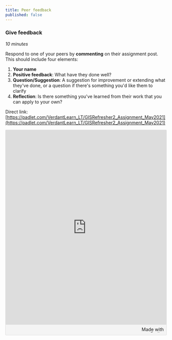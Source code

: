 ```yaml
---
title: Peer feedback
published: false
---
```


### Give feedback
*10 minutes*

Respond to one of your peers by **commenting** on their assignment post.  This should include four elements:
1. **Your name**
2. **Positive feedback**: What have they done well?
3. **Question/Suggestion**: A suggestion for improvement or extending what they've done, or a question if there's something you'd like them to clarify
4. **Reflection**: Is there something you've learned from their work that you can apply to your own?

Direct link: [https://padlet.com/VerdantLearn_LT/GISRefresher2_Assignment_May2021](https://padlet.com/VerdantLearn_LT/GISRefresher2_Assignment_May2021)

<div class="padlet-embed" style="border:1px solid rgba(0,0,0,0.1);border-radius:2px;box-sizing:border-box;overflow:hidden;position:relative;width:100%;background:#F4F4F4"><p style="padding:0;margin:0"><iframe src="https://padlet.com/embed/gv1fgu0a5yjtkz8w" frameborder="0" allow="camera;microphone;geolocation" style="width:100%;height:608px;display:block;padding:0;margin:0"></iframe></p><div style="padding:8px;text-align:right;margin:0;"><a href="https://padlet.com?ref=embed" style="padding:0;margin:0;border:none;display:block;line-height:1;height:16px" target="_blank"><img src="https://padlet.net/embeds/made_with_padlet.png" width="86" height="16" style="padding:0;margin:0;background:none;border:none;display:inline;box-shadow:none" alt="Made with Padlet"></a></div></div>